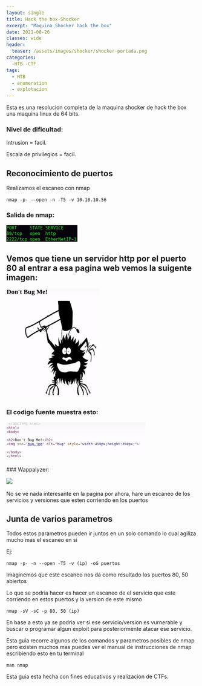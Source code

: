 ```yaml
---
layout: single
title: Hack the box-Shocker 
excerpt: "Maquina Shocker hack the box"
date: 2021-08-26
classes: wide
header:
  teaser: /assets/images/shocker/shocker-portada.png
categories:
  -HTB -CTF
tags:  
  - HTB
  - enumeration
  - explotacion
---
```

Esta es una resolucion completa de la maquina shocker de hack the box una maquina linux de 64 bits.
### Nivel de dificultad:

Intrusion = facil.

Escala de privilegios = facil. 
## Reconocimiento de puertos
Realizamos el escaneo con nmap 
```
nmap -p- --open -n -T5 -v 10.10.10.56
```
### Salida de nmap: 
<p align="left">
<img src="/assets/images/shocker/salida-shocker.png">
</p>

## Vemos que tiene un servidor http por el puerto 80 al entrar a esa pagina web vemos la suigente imagen:
<p align="left">
<img src="/assets/images/shocker/web-shocker.png">
</p>

### El codigo fuente muestra esto:
<p align="left">
<img src="/assets/images/shocker/codigofuente-shocker.png">
</p>
### Wappalyzer:
<p align="left">
<img src="/assets/images/shocker/wapalyzer.png.png">
</p>
No se ve nada interesante en la pagina por ahora, hare un escaneo de los servicios y versiones que esten corriendo en los puertos  



## Junta de varios parametros
Todos estos parametros pueden ir juntos en un solo comando lo cual agiliza mucho mas el escaneo en si

Ej:
```
nmap -p- -n --open -T5 -v (ip) -oG puertos
```
Imaginemos que este escaneo nos da como resultado los puertos 80, 50 abiertos

Lo que se podria hacer es hacer un escaneo de el servicio que este corriendo en estos puertos y la version de este mismo
``` 
nmap -sV -sC -p 80, 50 (ip)
```
En base a esto ya se podria ver si ese servicio/version es vurnerable y buscar o programar algun exploit para posteriormente atacar ese servicio.

Esta guia recorre algunos de los comandos y parametros posibles de nmap pero existen muchos mas puedes ver el manual de instrucciones de nmap escribiendo esto en tu terminal
```
man nmap
```

Esta guia esta hecha con fines educativos y realizacion de CTFs.
